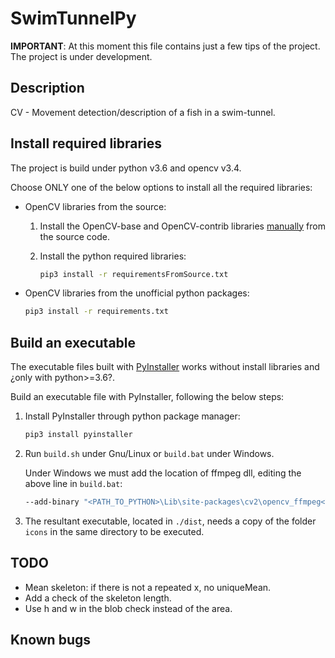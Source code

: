 # SwimTunnelPy

**IMPORTANT**: At this moment this file contains just a few tips of the project. The project is under development.

## Description

CV - Movement detection/description of a fish in a swim-tunnel. 

## Install required libraries

The project is build under python v3.6 and opencv v3.4.

Choose ONLY one of the below options to install all the required libraries:

* OpenCV libraries from the source:
  1. Install the OpenCV-base and OpenCV-contrib libraries [manually](https://docs.opencv.org/3.4.5/d7/d9f/tutorial_linux_install.html) from the source code. 

  2. Install the python required libraries:
      ```bash
      pip3 install -r requirementsFromSource.txt
      ```
* OpenCV libraries from the unofficial python packages:
    ```bash
    pip3 install -r requirements.txt
    ```
## Build an executable

The executable files built with [PyInstaller](http://www.pyinstaller.org/) works without install libraries and ¿only with python>=3.6?.

Build an executable file with PyInstaller, following the below steps:

1. Install PyInstaller through python package manager:

   ```bash
   pip3 install pyinstaller
   ```

2. Run `build.sh` under Gnu/Linux or `build.bat` under Windows.
    
    Under Windows we must add the location of ffmpeg dll, editing the above line in `build.bat`:
    ```bash
    --add-binary "<PATH_TO_PYTHON>\Lib\site-packages\cv2\opencv_ffmpeg<VERSION_ARCH>.dll;."
    ```

3. The resultant executable, located in `./dist`, needs a copy of the folder `icons` in the same directory to be executed.

## TODO

- Mean skeleton: if there is not a repeated x, no uniqueMean.
- Add a check of the skeleton length.
- Use h and w in the blob check instead of the area.

## Known bugs
